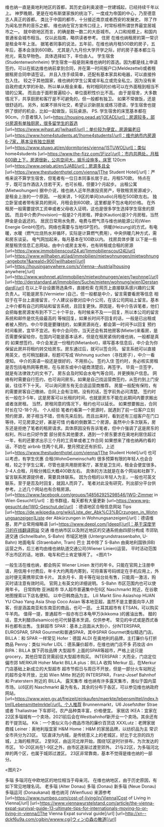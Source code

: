 维也纳一直是奥地利地区的首都，其历史自利奥波德一世建城起，已经持续千年以上。 神罗晚期，更是在哈布斯堡家族的统治下，一度成为帝国的中心，乃至德意志人真正的首都。 类比于中国的都市，十分接近南京或者西安的发展史。
除了作为闻名世界的音乐之都， 维也纳在官方宣传口径上，时常标榜所谓世界最宜居城市之一。 就中欧地区而言，的确是数一数二的大臣城市。 人口和规模上，和国内普通省会城市相当。
仅以此指南，略供读者参考。
住房
在维也纳租房的第一常识是租金年年上涨。 据笔者同事的说法，五年前，在维也纳月租500欧的房子，五年后，基本会涨到600欧。 尤其是八九月份大学开学之际，好的房子基本都立马抢光，需及早物色。 具体选择如下，丰俭由人。
学生宿舍(Studentenwohnheim)
学生宿舍一般是刚来维也纳时的首选。因为都是线上申请签约，可以在抵达维也纳前拿到合同，并在第一时间报户口(Meldezettel)或者根据租房合同申请签证。 并且入住手续简单，还配有基本家具和电器，可以直接拎包入住。
较之于其他国家，维也纳的学生公寓或半私立或完全私立。因为没有来自政府或大学的补助，所以单从租金来看，有时相同的价格可以在外面租到相当不错的公寓。 而且由于面积普遍较小，单位面积性价比不高。
由于是宿舍，大多数情况下，共享厨房和客厅是不可避免的，但一般都有独卫。 如果不常做饭，还是很舒适的。 另外，如果不排斥社交，希望认识新朋友或练习德语，学生宿舍也提供了很好的机会，比如一起做饭，玩玩桌游。
PS. 学生宿舍的床宽基本都在 90cm，介意者慎入
[url=https://housing.oead.at/]OEAD[/url]：房源较多，部分房源有单独厨房，很多留学生的首选
[url=https://www.wihast.at/]wihast[/url]：单价较为便宜，房源偏老旧
[url=https://www.home4students.at/]home4students[/url]：维也纳市内房源6-7家，基本没有独立厨房
[url=https://www.stuwo.at/en/dormitories/vienna/]STUWO[/url]：类似 home4students
[url=https://www.the-fizz.com/]Fizz[/url]：市内共两处，月租600欧上下，房源很新，公共空间大，娱乐设施多，床宽 120cm
[url=https://www.oejab.at/en/]JAB[/url]：房源多且全
[url=https://www.thestudenthotel.com/vienna/]The Student Hotel[/url]：严格来说不算学生宿舍，但笔者有一位日本同事长居于此，月租570欧。 特点在于，既可当作酒店入住若干天，也可长租，但要3个月起步。
出租公寓(Mietwohungen)
据中介说，维也纳人近年热衷投资房产，导致租赁房源减少，是租金上涨的一个原因。 一般来讲，1-9区的单间(studio)月租在500欧左右。 独立卧室或者带有家具的房间，月租会到600欧，这里都是不包水电的价格。
在外租房一般需要提供工资单或者父母收入证明，这也是很多学生选择学生宿舍的原因。 而且中介费(Provision)一般是2个月房租，押金(Kaution)是3个月房租，当然押金是会返还的。
居民日常用水免费，电费与燃气须与维也纳能源公司(Wien Energie GmbH)签约。网络也需要与当地ISP签约。 供暖(Heizung)的方式，有电暖，水暖（燃气灶烧热水并循环，实际是计算燃气费用），中央供暖几种方式，需和房东谈妥。 电气网加起来，每月基本在100欧以内。
找房具体步骤
以下是一些房屋租赁信息汇总网站，由中介或房主发布，也有转租或合租的房源
[url=https://www.immobilienscout24.at/]immobilienscout24[/url]
[url=https://www.willhaben.at/iad/immobilien/mietwohnungen/mietwohnung-angebote?&areaId=900]willhaben[/url]
[url=https://housinganywhere.com/s/Vienna--Austria]housing anywhere[/url]
[url=http://www.wohnnet.at/immobilien/mietwohnungen/wien/]wohnne[/url]
[url=http://derstandard.at/Immobilien/Suche/mieten/wohnung/wien]Derstandard[/url]
在以上平台设置筛选条件，直接检索
在网页上直接联系感兴趣的公寓负责人。可能是房东(Vermieter )自己，但一般都是中介，留言需要看房等信息
相较于在平台上直接留言，个人建议谷歌对应中介公司，在该公司网站上留言。基本上中介都有自己的网站和留言系统，且回复更快。原因是，有中介告诉笔者，他们会把每套房源发布到不下二十个平台，有时候来不及一一回复，所以本公司的留言系统和邮件是优先级最高的
等候回复。如果长时间不回复的话，一般是已出租或者被人预约。中介毕竟是要赚钱的，如果房源尚在，都会第一时间予以回复
预约时间看房，宜早不宜迟。有中介会问你，当天还会有其他房客(Mieter)来看房，是否需要保留给你，在国内可能是基本话术，但是在租房紧俏的维也纳，一般都是真的
如果想签约，中介会发送一份租约(Mietanbot)，填写基本信息后，中介会为你保留此房并将租约转交给房东。房东通过后，就可以签合同。
留言系统可以直接用英文，也可稍加翻译，标题可写成 Wohnung suchen（寻找房子），中介一看便知。 中介的英语一般还是很好的，不用担心。
签约入住
签约时，务必核实房租是否包括电热网等费用，在与房东或中介磋商清楚后，再签字。 毕竟一旦签字，就是有法律效力的文书了。
房东会及时知会水电气等合同，并更换账户信息。 网络有时需要自行签约，也可询问房东。如果是自己找运营商签约，从签约到上门安装，往往不下十天。 可以询问房东有无合适运营商推荐。 房屋一般配有保险，有的需要房客自己缴纳，合同上会有注明，没有的话，签字前务必问清楚。
签约时长一般在3-5年，这是房客可以长租的时间，也就是房东不能在此期间内要求搬出或者涨房租。 当然，房租同意的情况下，租约也可以延长。 如果想要搬出，合同时长在12-18个月。
个人经验
笔者约看第一个房源时，就遇到了前一位客户立刻预约房源，房子相当不错，但有先来后到。而且出来时，看到还有三组客户在门口等待，可见房源之好，甚是可惜
约看的倒数第二个房源，虽然中介多次联系，房东还是拒绝了笔者的租房请求。具体原因没有告诉笔者，但中介强调了这是房东的权利，所以也只好作罢
部分房东其他要求，遇到一个房东要求在奥地利居住超过一年，有的还要求出示三个月的工资单或者工作合同
如果想来了维也纳再约看的话，不妨在 airbnb 住两个礼拜，整月预定还有折扣，上述 [url=https://www.thestudenthotel.com/vienna/]The Student Hotel[/url] 也可以考虑，有学生优惠
合租(WohnGemeinschaft)
很多预算有限的年轻人也会合租，较之于学生公寓，尽管也是共用厨房客厅，甚至是卫生间，租金会便宜很多。 3-4人合租，月租分摊后大概400欧左右。 具体的方法就是在各个网站和社群下，留言联系房源提供者，需要具体联系。 因为合租的以年轻人为主，一般也可英文联系，至于是否及时回复，就因人而异了。
笔者对此没有研究，列出部分平台供参考。上述几个网站也有合租房源。
[url=https://www.facebook.com/groups/148562925298546/]WG-Zimmer in Wien Gesucht![/url] ：脸书群组，每天都有大量更新
[url=https://www.wg-gesucht.de/]WG-Geschut.de[/url] ：德语地区合租信息网站
Tips
[url=https://de.wikipedia.org/wiki/Liste_der_Abk%C3%BCrzungen_in_Wohnungsanzeigen]Liste der Abkürzungen in Wohnungsanzeigen[/url]：德语维基，房产业常用缩略语
[url=https://www.deepl.com/]deepl[/url]：基于深度学习的在线翻译网站
交通
维也纳市区以及附近地区的交通系统由四部分构成
市郊轨道交通 (Schnellbahn, S-Bahn)
市域区地铁 (Untergrundstrassenbahn, U-Bahn)
地面电车 (Straenbahn, Tram)
巴士
其中除了 S-Bahn 由奥地利国铁(BB)运营之外，后三者均由维也纳轨道交通公司(Wiener Linien)运营。 平时活动范围不出市区的话，地铁、电车和巴士肯定够用了。
<图片1>

一般生活在维也纳，都会购买 Wiener Linien 发行的年卡。只能在官网上注册申请，用信用卡付费后，年卡大约两周内寄到，可将乘客号码绑定在手机应用上，外出时便无需携带实体卡片。 其余月卡、周卡等在站台处有售，只能周一激活，购买时请注意有效时间。 官网上有英文的详细说明。
S-Bahn 市区范围内也可以使用年卡。
日常购物
亚洲超市
华人超市普遍集中在6区 Naschmarkt 附近，在谷歌地图搜索以下店名便知。 以中日韩商品为主。
Lili Markt
Sino Asiashop
HUAN YU
Chao Yang Asia Shop
Coco Asian 等本地亚超，虽然不是主要面向华人顾客，但是涵盖南亚和东南亚的商品，也可一逛。 土耳其超市有 ETSAN，可以购买牛羊肉。
值得一提，普通超市一般亦有日本龟甲万(kikkoma )的酱油出售。 醋的话，意大利醋(Balsamico)也可代替基本烹调，仅供参考。 常见的中式或是西式香料也都有出售。
生鲜超市
SPAR：基本上店面从大到小，分INTERSPAR, EUROSPAR, SPAR Gourmet和普通SPAR，其中SPAR Gourmet类似精选门店。
BILLA：和 SPAR 一样常见
Hofer：德国 ALDI 在奥地利的品牌，主打廉价与打折商品
Penny：类似 Hofer
LIDL：德系廉价超市，在维也纳门店不多
药妆店
dm
BIPA：BILLA 旗下药妆品牌
大型超市
上面的SPAR等超市，严格上说只是grocery，其他日常百货需前往大型超市购买。
INTERSPAR：大而全，门店定位偏市郊
MERKUR Hoher Markt
BILLA plus：BILLA 收购 Merkur 后，在Merkur 门店基础上新成立的大型超市
超市节假日与周日不开放，但是一部分火车站附近的超市全年开放，比如 Wien Mitte 附近的 INTERSPAR，Franz-Josef Bahnhof 和 Praterstern 附近的 BILLA。
露天集市
维也纳有许多露天集市，类似于国内菜市场。以6区的 Naschmarkt 最为有名，其余的分布于各区，可以参见维也纳政府网站，[url=https://www.wien.gv.at/freizeit/einkaufen/maerkte/lebensmittel/index.html]Lebensmittelmrkte[/url]。个人推荐 Brunnenmarkt，U6 Josefstdter Strae 或者 Thaliastrae 下车即可。农产品种类丰富，价格便宜。
家居店
IKEA：宜家在22区多瑙城有一个卖场，2021前后会在Westbahnhof新开业一个卖场。其余还有若干提货站。
Kik：一个类似义乌小商品市场的廉价百货店
XXXLutz：老牌家居商城
Leiner：奥地利版宜家
H&M Home：H&M 的家居品牌，以纺织品为主
常识
全市共分为23区。 1区直译为内城，是传统意义上的老城区，好比于北京的四方城，上海的租界区。 2至9区，由运河北岸开始，围绕1区逆时针排布，为次发达的市区。 10-20区尚在1-9区之外，由市区逐渐过渡至郊外。 21与22区，为多瑙河北岸的两个区，也属于城郊过渡区。 23区非常靠南，基本不觉得是维也纳的一部分。

<图片2>

多瑙
多瑙河在中欧地区的地位相当于母亲河。 在维也纳地区，由于历史原因，有如下常见地理名词。
老多瑙 (Alter Donau)
多瑙 (Donau)
新多瑙 (Neue Donau)
多瑙运河 (Donaukanal)
维也纳河 (Wienfluss)
来源参考
[url=https://www.numbeo.com/cost-of-living/in/Vienna]Cost of Living in Vienna[/url]
[url=https://www.viennawurstelstand.com/article/the-vienna-expat-survival-guide-13-ultimate-tips-for-internationals-moving-to-or-living-in-vienna/]The Vienna Expat survival guide[/url]
[url=http://xn--dckf6u9a.com/cgibin/wwww.cgi]ウィンの森の散道[/url]
